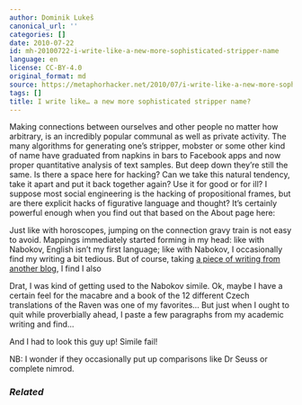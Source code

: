 ```yaml
---
author: Dominik Lukeš
canonical_url: ''
categories: []
date: 2010-07-22
id: mh-20100722-i-write-like-a-new-more-sophisticated-stripper-name
language: en
license: CC-BY-4.0
original_format: md
source: https://metaphorhacker.net/2010/07/i-write-like-a-new-more-sophisticated-stripper-name
tags: []
title: I write like… a new more sophisticated stripper name?
---
```


Making connections between ourselves and other people no matter how arbitrary, is an incredibly popular communal as well as private activity. The many algorithms for generating one’s stripper, mobster or some other kind of name have graduated from napkins in bars to Facebook apps and now proper quantitative analysis of text samples. But deep down they’re still the same. Is there a space here for hacking? Can we take this natural tendency, take it apart and put it back together again? Use it for good or for ill? I suppose most social engineering is the hacking of propositional frames, but are there explicit hacks of figurative language and thought? It’s certainly powerful enough when you find out that based on the About page here:

Just like with horoscopes, jumping on the connection gravy train is not easy to avoid. Mappings immediately started forming in my head: like with Nabokov, English isn’t my first language; like with Nabokov, I occasionally find my writing a bit tedious. But of course, taking [a piece of writing from another blog](http://hermeneuticheretic.net/2008/06/07/blending-and-framing-by-paradox/), I find I also

Drat, I was kind of getting used to the Nabokov simile. Ok, maybe I have a certain feel for the macabre and a book of the 12 different Czech translations of the Raven was one of my favorites… But just when I ought to quit while proverbially ahead, I paste a few paragraphs from my academic writing and find…

And I had to look this guy up! Simile fail!

NB: I wonder if they occasionally put up comparisons like Dr Seuss or complete nimrod.

### *Related*